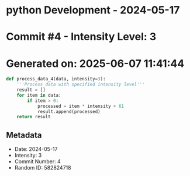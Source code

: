 ﻿# python Development - 2024-05-17
# Commit #4 - Intensity Level: 3
# Generated on: 2025-06-07 11:41:44
```python
def process_data_4(data, intensity=3):
    '''Process data with specified intensity level'''
    result = []
    for item in data:
        if item > 0:
            processed = item * intensity + 61
            result.append(processed)
    return result
```
## Metadata
- Date: 2024-05-17
- Intensity: 3
- Commit Number: 4
- Random ID: 582824718
